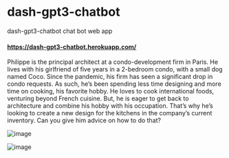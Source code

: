 # dash-gpt3-chatbot
dash-gpt3-chatbot chat bot web app

#### https://dash-gpt3-chatbot.herokuapp.com/

Philippe is the principal architect at a condo-development firm in Paris. He lives with his girlfriend of five years in a 2-bedroom condo, with a small dog named Coco. Since the pandemic, his firm has seen a  significant drop in condo requests. As such, he’s been spending less time designing and more time on cooking,  his favorite hobby. He loves to cook international foods, venturing beyond French cuisine. But, he is eager  to get back to architecture and combine his hobby with his occupation. That’s why he’s looking to create a  new design for the kitchens in the company’s current inventory. Can you give him advice on how to do that?

![image](https://user-images.githubusercontent.com/52565814/176990179-a6bb2b16-97db-4f13-ac67-e281a98dd6ef.png)


![image](https://user-images.githubusercontent.com/52565814/176990195-4559b07e-994e-454d-95e6-9178a673e2fa.png)
